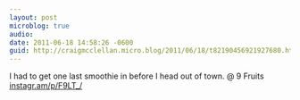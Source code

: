 ```yaml
---
layout: post
microblog: true
audio: 
date: 2011-06-18 14:58:26 -0600
guid: http://craigmcclellan.micro.blog/2011/06/18/t82190456921927680.html
---
```

I had to get one last smoothie in before I head out of town.   @ 9 Fruits [instagr.am/p/F9LT_/](http://instagr.am/p/F9LT_/)
